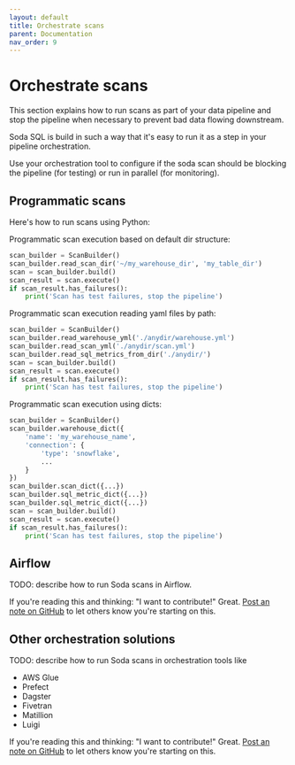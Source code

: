 ```yaml
---
layout: default
title: Orchestrate scans
parent: Documentation
nav_order: 9
---
```


# Orchestrate scans

This section explains how to run scans as part of your data pipeline and
stop the pipeline when necessary to prevent bad data flowing downstream.

Soda SQL is build in such a way that it's easy to run it as a step in your
pipeline orchestration.

Use your orchestration tool to configure if the soda scan should be blocking the pipeline
(for testing) or run in parallel (for monitoring).

## Programmatic scans

Here's how to run scans using Python:

Programmatic scan execution based on default dir structure:
```python
scan_builder = ScanBuilder()
scan_builder.read_scan_dir('~/my_warehouse_dir', 'my_table_dir')
scan = scan_builder.build()
scan_result = scan.execute()
if scan_result.has_failures():
    print('Scan has test failures, stop the pipeline')
```

Programmatic scan execution reading yaml files by path:
```python
scan_builder = ScanBuilder()
scan_builder.read_warehouse_yml('./anydir/warehouse.yml')
scan_builder.read_scan_yml('./anydir/scan.yml')
scan_builder.read_sql_metrics_from_dir('./anydir/')
scan = scan_builder.build()
scan_result = scan.execute()
if scan_result.has_failures():
    print('Scan has test failures, stop the pipeline')
```

Programmatic scan execution using dicts:
```python
scan_builder = ScanBuilder()
scan_builder.warehouse_dict({
    'name': 'my_warehouse_name',
    'connection': {
        'type': 'snowflake',
        ...
    }
})
scan_builder.scan_dict({...})
scan_builder.sql_metric_dict({...})
scan_builder.sql_metric_dict({...})
scan = scan_builder.build()
scan_result = scan.execute()
if scan_result.has_failures():
    print('Scan has test failures, stop the pipeline')
```

## Airflow

TODO: describe how to run Soda scans in Airflow.

If you're reading this and thinking: "I want to contribute!" Great.
[Post an note on GitHub](https://github.com/sodadata/soda-sql/discussions/new?title=Contributing%20Airflow) to let
others know you're starting on this.

## Other orchestration solutions

TODO: describe how to run Soda scans in orchestration tools like

* AWS Glue
* Prefect
* Dagster
* Fivetran
* Matillion
* Luigi

If you're reading this and thinking: "I want to contribute!" Great.
[Post an note on GitHub](https://github.com/sodadata/soda-sql/discussions/new) to let others know
you're starting on this.